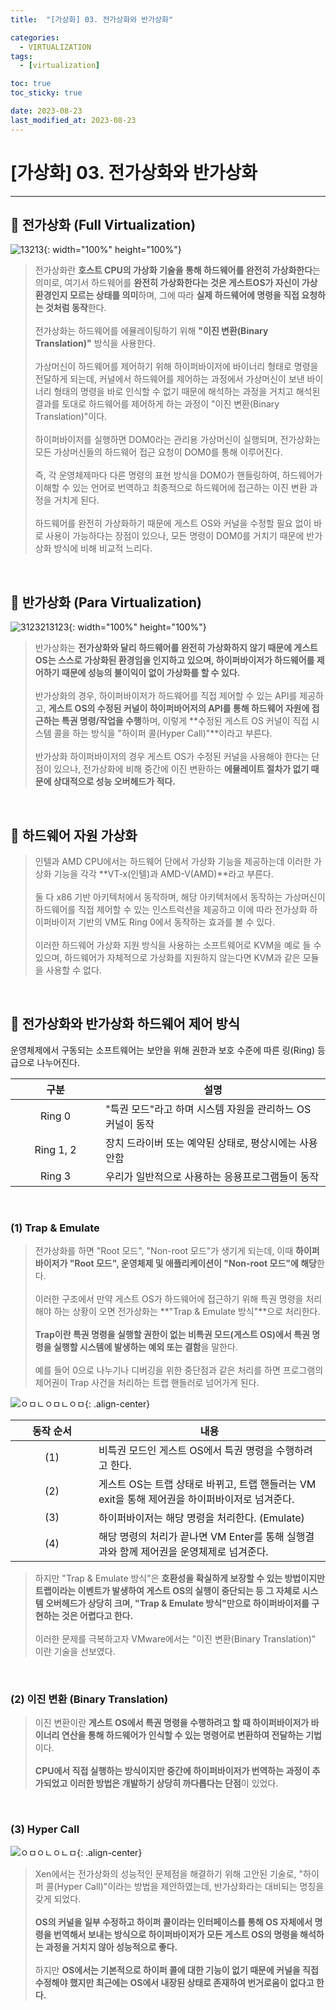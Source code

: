 ```yaml
---
title:  "[가상화] 03. 전가상화와 반가상화" 

categories:
  - VIRTUALIZATION
tags:
  - [virtualization]

toc: true
toc_sticky: true

date: 2023-08-23
last_modified_at: 2023-08-23
---
```

# [가상화] 03. 전가상화와 반가상화
---

<style>
table {
    font-size: 12pt;
}
table th:first-of-type {
    width: 5%;
}
table th:nth-of-type(2) {
    width: 15%;
}
table th:nth-of-type(3) {
    width: 50%;
}
table th:nth-of-type(4) {
    width: 30%;
}
</style>

## 🔔 전가상화 (Full Virtualization)

![13213](https://user-images.githubusercontent.com/42735894/222969255-95df05bd-969e-43d1-a72f-12ce6a5a2e61.png){: width="100%" height="100%"}

> 전가상화란 **호스트 CPU의 가상화 기술을 통해 하드웨어를 완전히 가상화한다**는 의미로, 여기서 하드웨어를 **완전히 가상화한다는 것은 게스트OS가 자신이 가상 환경인지 모르는 상태를 의미**하며, 그에 따라 **실제 하드웨어에 명령을 직접 요청하는 것처럼 동작**한다.<br><br>
전가상화는 하드웨어를 에뮬레이팅하기 위해 **"이진 변환(Binary Translation)"** 방식을 사용한다.<br><br>
가상머신이 하드웨어를 제어하기 위해 하이퍼바이저에 바이너리 형태로 명령을 전달하게 되는데, 커널에서 하드웨어를 제어하는 과정에서 가상머신이 보낸 바이너리 형태의 명령을 바로 인식할 수 없기 때문에 해석하는 과정을 거치고 해석된 결과를 토대로 하드웨어를 제어하게 하는 과정이 "이진 변환(Binary Translation)"이다. <br><br>
하이퍼바이저를 실행하면 DOM0라는 관리용 가상머신이 실행되며, 전가상화는 모든 가상머신들의 하드웨어 접근 요청이 DOM0를 통해 이루어진다. <br><br>
즉, 각 운영체제마다 다른 명령의 표현 방식을 DOM0가 핸들링하여, 하드웨어가 이해할 수 있는 언어로 번역하고 최종적으로 하드웨어에 접근하는 이진 변환 과정을 거치게 된다.<br><br>
하드웨어를 완전히 가상화하기 때문에 게스트 OS와 커널을 수정할 필요 없이 바로 사용이 가능하다는 장점이 있으나, 모든 명령이 DOM0를 거치기 때문에 반가상화 방식에 비해 비교적 느리다.

<br>

## 🔔 반가상화 (Para Virtualization)

![3123213123](https://user-images.githubusercontent.com/42735894/222969426-3ff8ffc7-d220-4cb1-99a3-1734387ea8d1.png){: width="100%" height="100%"}

> 반가상화는 **전가상화와 달리 하드웨어를 완전히 가상화하지 않기 때문에 게스트 OS는 스스로 가상화된 환경임을 인지하고 있으며, 하이퍼바이저가 하드웨어를 제어하기 때문에 성능의 불이익이 없이 가상화를 할 수 있다.**<br><br>
반가상화의 경우, 하이퍼바이저가 하드웨어를 직접 제어할 수 있는 API를 제공하고, **게스트 OS의 수정된 커널이 하이퍼바어저의 API를 통해 하드웨어 자원에 접근하는 특권 명령/작업을 수행**하며, 이렇게 **수정된 게스트 OS 커널이 직접 시스템 콜을 하는 방식을 "하이퍼 콜(Hyper Call)"**이라고 부른다. <br><br>
반가상화 하이퍼바이저의 경우 게스트 OS가 수정된 커널을 사용해야 한다는 단점이 있으나, 전가상화에 비해 중간에 이진 변환하는 **에뮬레이트 절차가 없기 때문에 상대적으로 성능 오버헤드가 적다.**

<br>

## 🔔 하드웨어 자원 가상화

> 인텔과 AMD CPU에서는 하드웨어 단에서 가상화 기능을 제공하는데 이러한 가상화 기능을 각각 **VT-x(인텔)과 AMD-V(AMD)**라고 부른다.<br><br>
둘 다 x86 기반 아키텍처에서 동작하며, 해당 아키텍처에서 동작하는 가상머신이 하드웨어를 직접 제어할 수 있는 인스트럭션을 제공하고 이에 따라 전가상화 하이퍼바이저 기반의 VM도 Ring 0에서 동작하는 효과를 볼 수 있다.<br><br>
이러한 하드웨어 가상화 지원 방식을 사용하는 소프트웨어로 KVM을 예로 들 수 있으며, 하드웨어가 자체적으로 가상화를 지원하지 않는다면 KVM과 같은 모듈을 사용할 수 없다.

<br>

## 🔔 전가상화와 반가상화 하드웨어 제어 방식

운영체제에서 구동되는 소프트웨어는 보안을 위해 권한과 보호 수준에 따른 링(Ring) 등급으로 나누어진다.

|구분|설명|
|:---:|---|
|Ring 0|"특권 모드"라고 하며 시스템 자원을 관리하느 OS 커널이 동작|
|Ring 1, 2|장치 드라이버 또는 예약된 상태로, 평상시에는 사용 안함|
|Ring 3|우리가 일반적으로 사용하는 응용프로그램들이 동작|

<br>

### (1) Trap & Emulate

> 전가상화를 하면 "Root 모드", "Non-root 모드"가 생기게 되는데, 이때 **하이퍼바이저가 "Root 모드", 운영체제 및 애플리케이션이 "Non-root 모드"에 해당**한다.<br><br>
이러한 구조에서 만약 게스트 OS가 하드웨어에 접근하기 위해 특권 명령을 처리해야 하는 상황이 오면 전가상화는 **"Trap & Emulate 방식"**으로 처리한다. <br><br>
**Trap이란 특권 명령을 실행할 권한이 없는 비특권 모드(게스트 OS)에서 특권 명령을 실행할 시스템에 발생하는 예외 또는 결함**을 말한다.<br><br>
예를 들어 0으로 나누기나 디버깅을 위한 중단점과 같은 처리를 하면 프로그램의 제어권이 Trap 사건을 처리하는 트랩 핸들러로 넘어가게 된다.

![ㅇㅁㄴㅇㅁㄴㅇㅁ](https://user-images.githubusercontent.com/42735894/222969728-41034b1c-0d2d-430a-b54b-63cd985619c1.png){: .align-center}

|동작 순서|내용|
|:---:|---|
|(1)|비특권 모드인 게스트 OS에서 특권 명령을 수행하려고 한다.|
|(2)|게스트 OS는 트랩 상태로 바뀌고, 트랩 핸들러는 VM exit을 통해 제어권을 하이퍼바이저로 넘겨준다.|
|(3)|하이퍼바이저는 해당 명령을 처리한다. (Emulate)|
|(4)|해당 명령의 처리가 끝나면 VM Enter를 통해 실행결과와 함께 제어권을 운영체제로 넘겨준다.|

> 하지만 "Trap & Emulate 방식"은 **호환성을 확실하게 보장할 수 있는 방법이지만 트랩이라는 이벤트가 발생하여 게스트 OS의 실행이 중단되는 등 그 자체로 시스템 오버헤드가 상당히 크며, "Trap & Emulate 방식"만으로 하이퍼바이저를 구현하는 것은 어렵다고 한다.**<br><br>
이러한 문제를 극복하고자 VMware에서는 "이진 변환(Binary Translation)" 이란 기술을 선보였다.

<br>

### (2) 이진 변환 (Binary Translation)

> 이진 변환이란 **게스트 OS에서 특권 명령을 수행하려고 할 때 하이퍼바이저가 바이너리 연산을 통해 하드웨어가 인식할 수 있는 명령어로 변환하여 전달하는 기법**이다.<br><br>
**CPU에서 직접 실행하는 방식이지만 중간에 하이퍼바이저가 번역하는 과정이 추가되었고 이러한 방법은 개발하기 상당히 까다롭다는 단점**이 있었다.

<br>

### (3) Hyper Call

![ㅇㅁㅇㄴㅇㄴㅁ](https://user-images.githubusercontent.com/42735894/222970057-1b66b2a5-71ad-403a-b494-cf92cd95272b.png){: .align-center}

> Xen에서는 전가상화의 성능적인 문제점을 해결하기 위해 고안된 기술로, "하이퍼 콜(Hyper Call)"이라는 방법을 제안하였는데, 반가상화라는 대비되는 명칭을 갖게 되었다.<br><br>
**OS의 커널을 일부 수정하고 하이퍼 콜이라는 인터페이스를 통해 OS 자체에서 명령을 번역해서 보내는 방식으로 하이퍼바이저가 모든 게스트 OS의 명령을 해석하는 과정을 거치지 않아 성능적으로 좋다.**<br><br>
하지만 **OS에서는 기본적으로 하이퍼 콜에 대한 기능이 없기 때문에 커널을 직접 수정해야 했지만 최근에는 OS에서 내장된 상태로 존재하여 번거로움이 없다고 한다.**

<br>